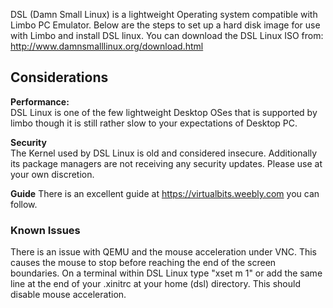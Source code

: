 DSL (Damn Small Linux) is a lightweight Operating system compatible with Limbo PC Emulator. Below are the steps to set up a hard disk image for use with Limbo and install DSL linux. You can download the DSL Linux ISO from:
http://www.damnsmalllinux.org/download.html
  
## Considerations  
**Performance:**  
DSL Linux is one of the few lightweight Desktop OSes that is supported by limbo though it is still rather slow to your expectations of Desktop PC.  
  
**Security**  
The Kernel used by DSL Linux is old and considered insecure. Additionally its package managers are not receiving any security updates. Please use at your own discretion.  

**Guide**
There is an excellent guide at https://virtualbits.weebly.com you can follow.
​  
### Known Issues  
There is an issue with QEMU and the mouse acceleration under VNC. This causes the mouse to stop before reaching the end of the screen boundaries. On a terminal within DSL Linux type "xset m 1" or add the same line at the end of your .xinitrc at your home (dsl) directory. This should disable mouse acceleration.  
